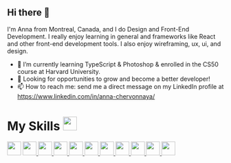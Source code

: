## Hi there 👋

I'm Anna from Montreal, Canada, and I do Design and Front-End Development. I really enjoy learning in general and frameworks like React and other front-end development tools. I also enjoy wireframing, ux, ui, and design. 

* 🌱 I’m currently learning TypeScript & Photoshop & enrolled in the CS50 course at Harvard University.
* 🙌 Looking for opportunities to grow and become a better developer!
* 📫 How to reach me: send me a direct message on my LinkedIn profile at https://www.linkedin.com/in/anna-chervonnaya/

# My Skills <img src = "https://raw.githubusercontent.com/rahulbanerjee26/githubProfileReadmeGenerator/main/gifs/code.gif" width = 32px height=32px>
<a href="https://github.com/ annachervon?tab=repositories&q=&type=&language=html&sort=" ><img width ='32px' height='32px' src ='https://raw.githubusercontent.com/rahulbanerjee26/githubAboutMeGenerator/main/icons/html.svg'></a>
<a href= 'https://github.com/ annachervon?tab=repositories&q=&type=&language=css&sort=' > <img width ='32px' height='32px' src ='https://raw.githubusercontent.com/rahulbanerjee26/githubAboutMeGenerator/main/icons/css.svg'> </a>
<a href= 'https://github.com/ annachervon?tab=repositories&q=&type=&language=sass&sort=' > <img width ='32px' height='32px' src ='https://raw.githubusercontent.com/rahulbanerjee26/githubAboutMeGenerator/main/icons/sass.svg'> </a>
<a href= 'https://github.com/ annachervon?tab=repositories&q=&type=&language=javascript&sort=' > <img width ='32px' height='32px' src ='https://raw.githubusercontent.com/rahulbanerjee26/githubAboutMeGenerator/main/icons/javascript.svg'> </a>
<a href= 'https://github.com/ annachervon?tab=repositories&q=&type=&language=reactjs&sort=' > <img width ='32px' height='32px' src ='https://raw.githubusercontent.com/rahulbanerjee26/githubAboutMeGenerator/main/icons/reactjs.svg'> </a>
<a href= 'https://github.com/annachervon?tab=repositories&q=&type=&language=nodejs&sort=' > <img width ='32px' height='32px' src ='https://raw.githubusercontent.com/rahulbanerjee26/githubAboutMeGenerator/main/icons/nodejs.svg'> </a>
<a href= 'https://github.com/ annachervon?tab=repositories&q=&type=&language=express&sort=' > <img width ='32px' height='32px' src ='https://raw.githubusercontent.com/rahulbanerjee26/githubAboutMeGenerator/main/icons/express.svg'> </a>
<a href= 'https://github.com/ annachervon?tab=repositories&q=&type=&language=mongodb&sort=' > <img width ='32px' height='32px' src ='https://raw.githubusercontent.com/rahulbanerjee26/githubAboutMeGenerator/main/icons/mongodb.svg'> </a>
<a href= 'https://github.com/ annachervon?tab=repositories&q=&type=&language=mysql&sort=' > <img width ='32px' height='32px' src ='https://raw.githubusercontent.com/rahulbanerjee26/githubAboutMeGenerator/main/icons/mysql.svg'> </a>
<a href= 'https://github.com/ annachervon?tab=repositories&q=&type=&language=git&sort=' > <img width ='32px' height='32px' src ='https://raw.githubusercontent.com/rahulbanerjee26/githubAboutMeGenerator/main/icons/git.svg'> </a>
<a href= 'https://github.com/ annachervon?tab=repositories&q=&type=&language=github&sort=' > <img width ='32px' height='32px' src ='https://raw.githubusercontent.com/rahulbanerjee26/githubAboutMeGenerator/main/icons/github.svg'> </a>



